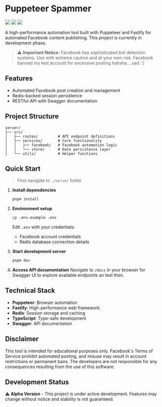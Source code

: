 # Puppeteer Spammer

![](https://img.shields.io/badge/Typescript-v5.9.2-darkblue)
![](https://img.shields.io/badge/Fastify-v5.5.0-blue)
![](https://img.shields.io/badge/Puppeteer-v24.16.2-red)

A high-performance automation tool built with Puppeteer and Fastify for automated Facebook content publishing. This project is currently in development phase. 

> ⚠️ **Important Notice**: Facebook has sophisticated bot detection systems. Use with extreme caution and at your own risk. Facebook banned my test account for excessive posting hahaha... sad :'(

## Features

- Automated Facebook post creation and management
- Redis-backed session persistence
- RESTful API with Swagger documentation

## Project Structure

```
server/
├── src/
│   ├── routes/         # API endpoint definitions
│   ├── services/       # Core functionality
│   │   ├── facebook/   # Facebook automation logic
│   │   └── store/      # Data persistence layer
│   └── utils/          # Helper functions
```

## Quick Start

> First navigate to `./server` folder

1. **Install dependencies**

   ```bash
   pnpm install
   ```

2. **Environment setup**

   ```bash
   cp .env.example .env
   ```

   Edit `.env` with your credentials:

   - Facebook account credentials
   - Redis database connection details

3. **Start development server**

   ```bash
   pnpm dev
   ```

4. **Access API documentation**
   Navigate to `/docs` in your browser for Swagger UI to explore available endpoints an test then.

## Technical Stack

- **Puppeteer**: Browser automation
- **Fastify**: High-performance web framework
- **Redis**: Session storage and caching
- **TypeScript**: Type-safe development
- **Swagger**: API documentation

## Disclaimer

This tool is intended for educational purposes only. Facebook's Terms of Service prohibit automated posting, and misuse may result in account restrictions or permanent bans. The developers are not responsible for any consequences resulting from the use of this software.

## Development Status

⚠️ **Alpha Version** - This project is under active development. Features may change without notice and stability is not guaranteed.
